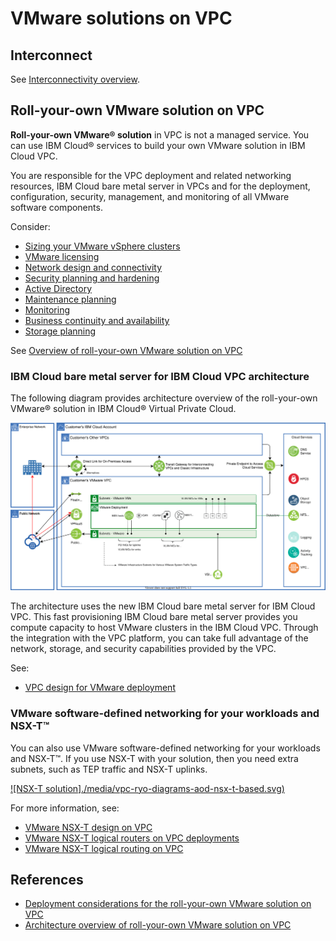 # VMware solutions on VPC



## Interconnect

See [Interconnectivity overview](https://cloud.ibm.com/docs/vmwaresolutions?topic=vmwaresolutions-interconnectivity-overview).

## Roll-your-own VMware solution on VPC

**Roll-your-own VMware® solution** in VPC is not a managed service. You can use IBM Cloud® services to build your own VMware solution in IBM Cloud VPC.

You are responsible for the VPC deployment and related networking resources, IBM Cloud bare metal server in VPCs and for the deployment, configuration, security, management, and monitoring of all VMware software components.

Consider:

- [Sizing your VMware vSphere clusters](https://cloud.ibm.com/docs/vmwaresolutions?topic=vmwaresolutions-vpc-ryo-considerations#vpc-ryo-considerations-sizing)
- [VMware licensing](https://cloud.ibm.com/docs/vmwaresolutions?topic=vmwaresolutions-vpc-ryo-considerations#vpc-ryo-considerations-licensing)
- [Network design and connectivity](https://cloud.ibm.com/docs/vmwaresolutions?topic=vmwaresolutions-vpc-ryo-considerations#vpc-ryo-considerations-net-design)
- [Security planning and hardening](https://cloud.ibm.com/docs/vmwaresolutions?topic=vmwaresolutions-vpc-ryo-considerations#vpc-ryo-considerations-sec-planning)
- [Active Directory](https://cloud.ibm.com/docs/vmwaresolutions?topic=vmwaresolutions-vpc-ryo-considerations#vpc-ryo-considerations-ad)
- [Maintenance planning](https://cloud.ibm.com/docs/vmwaresolutions?topic=vmwaresolutions-vpc-ryo-considerations#vpc-ryo-considerations-maint-planning)
- [Monitoring](https://cloud.ibm.com/docs/vmwaresolutions?topic=vmwaresolutions-vpc-ryo-considerations#vpc-ryo-considerations-monitoring)
- [Business continuity and availability](https://cloud.ibm.com/docs/vmwaresolutions?topic=vmwaresolutions-vpc-ryo-considerations#vpc-ryo-considerations-business-cont)
- [Storage planning](https://cloud.ibm.com/docs/vmwaresolutions?topic=vmwaresolutions-vpc-ryo-considerations#vpc-ryo-considerations-storage)

See [Overview of roll-your-own VMware solution on VPC](https://cloud.ibm.com/docs/vmwaresolutions?topic=vmwaresolutions-vpc-ryo-overview)

### IBM Cloud bare metal server for IBM Cloud VPC architecture

The following diagram provides architecture overview of the roll-your-own VMware® solution in IBM Cloud® Virtual Private Cloud. 

[![roll your own vmware in vpc](./media/vpc-ryo-diagrams-aod-non-nsx-based.svg)](https://cloud.ibm.com/docs/vmwaresolutions?topic=vmwaresolutions-vpc-ryo-arch-overview)

The architecture uses the new IBM Cloud bare metal server for IBM Cloud VPC. This fast provisioning IBM Cloud bare metal server provides you compute capacity to host VMware clusters in the IBM Cloud VPC. Through the integration with the VPC platform, you can take full advantage of the network, storage, and security capabilities provided by the VPC.

See:

- [VPC design for VMware deployment](https://cloud.ibm.com/docs/vmwaresolutions?topic=vmwaresolutions-vpc-ryo-vpc-vmw)

### VMware software-defined networking for your workloads and NSX-T™

You can also use VMware software-defined networking for your workloads and NSX-T™. If you use NSX-T with your solution, then you need extra subnets, such as TEP traffic and NSX-T uplinks. 

[![NSX-T solution]./media/vpc-ryo-diagrams-aod-nsx-t-based.svg)](https://cloud.ibm.com/docs/vmwaresolutions?topic=vmwaresolutions-vpc-ryo-arch-overview)

For more information, see:

- [VMware NSX-T design on VPC](https://cloud.ibm.com/docs/vmwaresolutions?topic=vmwaresolutions-vpc-ryo-nsx-t)
- [VMware NSX-T logical routers on VPC deployments](https://cloud.ibm.com/docs/vmwaresolutions?topic=vmwaresolutions-vpc-ryo-nsx-t-logical-routers)
- [VMware NSX-T logical routing on VPC](https://cloud.ibm.com/docs/vmwaresolutions?topic=vmwaresolutions-vpc-ryo-nsx-t-vpc-routing)

## References

- [Deployment considerations for the roll-your-own VMware solution on VPC](https://cloud.ibm.com/docs/vmwaresolutions?topic=vmwaresolutions-vpc-ryo-considerations)
- [Architecture overview of roll-your-own VMware solution on VPC](https://cloud.ibm.com/docs/vmwaresolutions?topic=vmwaresolutions-vpc-ryo-arch-overview)